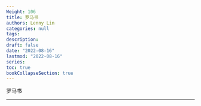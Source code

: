 ```yaml
---
Weight: 106
title: 罗马书
authors: Lenny Lin
categories: null
tags: 
description: 
draft: false
date: "2022-08-16"
lastmod: "2022-08-16"
series:
toc: true
bookCollapseSection: true
---
```

罗马书

<!--more-->

---



